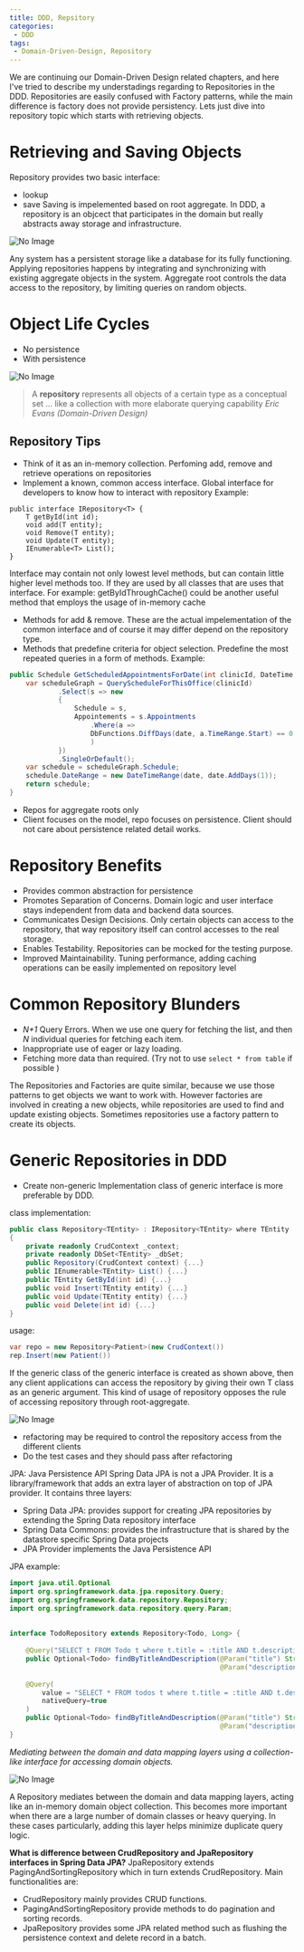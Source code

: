```yaml
---
title: DDD, Repsitory
categories:
 - DDD
tags:
 - Domain-Driven-Design, Repository
---
```

We are continuing our Domain-Driven Design related chapters, and here I've tried to describe my understadings regarding to Repositories in the DDD. Repositories are easily confused with Factory patterns, while the main difference is factory does not provide persistency. Lets just dive into repository topic which starts with retrieving objects.

# Retrieving and Saving Objects

Repository provides two basic interface:
- lookup
- save
Saving is impelemented based on root aggregate. In DDD, a repository is an objcect that participates in the domain but really abstracts away storage and infrastructure.

![No Image](/assets/2018-05-10-ddd-repositories/retrievingObjects.png)

Any system has a persistent storage like a database for its fully functioning. Applying repositories happens by integrating and synchronizing with existing aggregate objects in the system. Aggregate root controls the data access to the repository, by limiting queries on random objects.

# Object Life Cycles

- No persistence
- With persistence 

![No Image](/assets/2018-05-10-ddd-repositories/ObjectLifecycle.png)

> A **repository** represents all objects of a certain type as a conceptual set ... like a collection with more elaborate querying capability
> <cite>Eric Evans (Domain-Driven Design)</cite>


## Repository Tips
- Think of it as an in-memory collection. Perfoming add, remove and retrieve operations on repositories
- Implement a known, common access interface. Global interface for developers to know how to interact with repository
Example:
```
public interface IRepository<T> {
	T getById(int id);
	void add(T entity);
	void Remove(T entity);
	void Update(T entity);
	IEnumerable<T> List();
}
```
Interface may contain not only lowest level methods, but can contain little higher level methods too. If they are used by all classes that are uses that interface. For example: getByIdThroughCache() could be another useful method that employs the usage of in-memory cache
	
- Methods for add & remove. These are the actual impelementation of the common interface and of course it may differ depend on the repository type.
- Methods that predefine criteria for object selection. Predefine the most repeated queries in a form of methods.
Example:
```C#
public Schedule GetScheduledAppointmentsForDate(int clinicId, DateTime date) {
	var scheduleGraph = QueryScheduleForThisOffice(clinicId)
			.Select(s => new
			{
				Schedule = s,
				Appointements = s.Appointments
					.Where(a =>
					DbFunctions.DiffDays(date, a.TimeRange.Start) == 0
					)
			})
			.SingleOrDefault();
	var schedule = scheduleGraph.Schedule;
	schedule.DateRange = new DateTimeRange(date, date.AddDays(1));
	return schedule;
}
```
- Repos for aggregate roots only
- Client focuses on the model, repo focuses on persistence. Client should not care about persistence related detail works.

# Repository Benefits
- Provides common abstraction for persistence
- Promotes Separation of Concerns. Domain logic and user interface stays independent from data and backend data sources.
- Communicates Design Decisions. Only certain objects can access to the repository, that way repository itself can control accesses to the real storage.
- Enables Testability. Repositories can be mocked for the testing purpose.
- Improved Maintainability. Tuning performance, adding caching operations can be easily implemented on repository level

# Common Repository Blunders
- *N+1* Query Errors. When we use one query for fetching the list, and then *N* individual queries for fetching each item.
- Inappropriate use of eager or lazy loading.
- Fetching more data than required. (Try not to use `select * from table` if possible )


The Repositories and Factories are quite similar, because we use those patterns to get objects we want to work with. However factories are involved in creating a new objects, while repositories are used to find and update existing objects. Sometimes repositories use a factory pattern to create its objects.


# Generic Repositories in DDD
- Create non-generic Implementation class of generic interface is more preferable by DDD. 

class implementation:
```C#
public class Repository<TEntity> : IRepository<TEntity> where TEntity : class, IEntity
{
	private readonly CrudContext _context;
	private readonly DbSet<TEntity> _dbSet;
	public Repository(CrudContext context) {...}
	public IEnumerable<TEntity> List() {...}
	public TEntity GetById(int id) {...}
	public void Insert(TEntity entity) {...}
	public void Update(TEntity entity) {...}
	public void Delete(int id) {...}
}
```

usage: 
```C#
var repo = new Repository<Patient>(new CrudContext())
rep.Insert(new Patient())
```

If the generic class of the generic interface is created as shown above, then any client applications can access the repository by giving their own T class as an generic argument. This kind of usage of repository opposes the rule of accessing repository through root-aggregate.

![No Image](/assets/2018-05-10-ddd-repositories/genericRepositories.png)


- refactoring may be required to control the repository access from the different clients
- Do the test cases and they should pass after refactoring


JPA: Java Persistence API
Spring Data JPA is not a JPA Provider. It is a library/framework that adds an extra layer of abstraction on top of JPA provider. It contains three layers:
- Spring Data JPA: provides support for creating JPA repositories by extending the Spring Data repository interface
- Spring Data Commons: provides the infrastructure that is shared by the datastore specific Spring Data projects
- JPA Provider implements the Java Persistence API

JPA example: 
```Java
import java.util.Optional
import org.springframework.data.jpa.repository.Query;
import org.springframework.data.repository.Repository;
import org.springframework.data.repository.query.Param;
 
 
interface TodoRepository extends Repository<Todo, Long> { 
     
    @Query("SELECT t FROM Todo t where t.title = :title AND t.description = :description")
    public Optional<Todo> findByTitleAndDescription(@Param("title") String title, 
                                                    @Param("description") String description);
     
    @Query(
        value = "SELECT * FROM todos t where t.title = :title AND t.description = :description", 
        nativeQuery=true
    )
    public Optional<Todo> findByTitleAndDescription(@Param("title") String title, 
                                                    @Param("description") String description);
}
```

*Mediating between the domain and data mapping layers using a collection-like interface for accessing domain objects.*

![No Image](https://martinfowler.com/eaaCatalog/repositorySketch.gif)

A Repository mediates between the domain and data mapping layers, acting like an in-memory domain object collection. This becomes more important when there are a large number of domain classes or heavy querying. In these cases particularly, adding this layer helps minimize duplicate query logic.


**What is difference between CrudRepository and JpaRepository interfaces in Spring Data JPA?**
JpaRepository extends PagingAndSortingRepository which in turn extends CrudRepository. Main functionalities are:
- CrudRepository mainly provides CRUD functions.
- PagingAndSortingRepository provide methods to do pagination and sorting records.
- JpaRepository provides some JPA related method such as flushing the persistence context and delete record in a batch.





